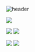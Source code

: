 ![header](https://capsule-render.vercel.app/api?type=waving&color=auto&height=300&section=header&text=톰캣🐈😺&fontSize=90)

![](http://github-profile-summary-cards.vercel.app/api/cards/profile-details?username=rexRUBY&theme=solarized)

![](http://github-profile-summary-cards.vercel.app/api/cards/most-commit-language?username=rexRUBY&theme=solarized)
![](http://github-profile-summary-cards.vercel.app/api/cards/repos-per-language?username=rexRUBY&theme=solarized)

![](http://github-profile-summary-cards.vercel.app/api/cards/stats?username=rexRUBY&theme=solarized)
![](http://github-profile-summary-cards.vercel.app/api/cards/productive-time?username=rexRUBY&theme=solarized&utcOffset=8)
